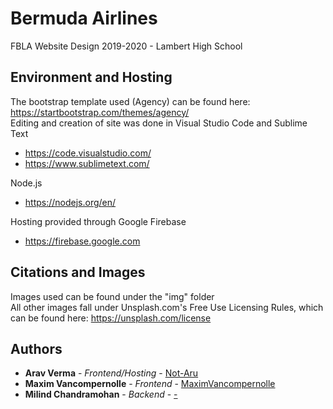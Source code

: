 # Bermuda Airlines
FBLA Website Design 2019-2020 - Lambert High School 

## Environment and Hosting 

The bootstrap template used (Agency) can be found here: https://startbootstrap.com/themes/agency/ <br>
Editing and creation of site was done in Visual Studio Code and Sublime Text <br>
  - https://code.visualstudio.com/
  - https://www.sublimetext.com/

Node.js 
  - https://nodejs.org/en/
  
Hosting provided through Google Firebase 
  - https://firebase.google.com

## Citations and Images 

Images used can be found under the "img" folder <br>
All other images fall under Unsplash.com's Free Use Licensing Rules, which can be found here: https://unsplash.com/license

## Authors

* **Arav Verma** - *Frontend/Hosting* - [Not-Aru](https://github.com/Not-Aru)
* **Maxim Vancompernolle** - *Frontend* - [MaximVancompernolle](https://github.com/MaximVancompernolle)
* **Milind Chandramohan** - *Backend* - [-](https://github.com/)
